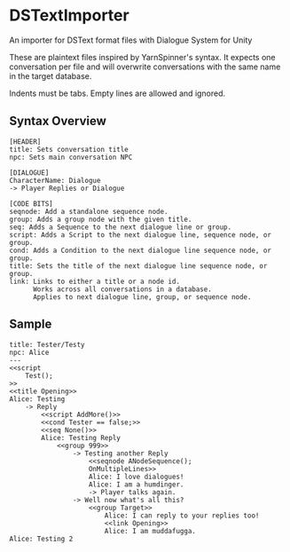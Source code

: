 # DSTextImporter
An importer for DSText format files with Dialogue System for Unity

These are plaintext files inspired by YarnSpinner's syntax. It expects one conversation per file and will overwrite conversations with the same name in the target database.

Indents must be tabs. Empty lines are allowed and ignored.

## Syntax Overview
```
[HEADER]
title: Sets conversation title
npc: Sets main conversation NPC

[DIALOGUE]
CharacterName: Dialogue
-> Player Replies or Dialogue

[CODE BITS]
seqnode: Add a standalone sequence node.
group: Adds a group node with the given title.
seq: Adds a Sequence to the next dialogue line or group.
script: Adds a Script to the next dialogue line, sequence node, or group.
cond: Adds a Condition to the next dialogue line sequence node, or group.
title: Sets the title of the next dialogue line sequence node, or group.
link: Links to either a title or a node id. 
      Works across all conversations in a database. 
      Applies to next dialogue line, group, or sequence node.
```

## Sample
```
title: Tester/Testy
npc: Alice
---
<<script 
	Test();
>>
<<title Opening>>
Alice: Testing
	-> Reply
		<<script AddMore()>>
		<<cond Tester == false;>>
		<<seq None()>>
		Alice: Testing Reply
			<<group 999>>
				-> Testing another Reply
					<<seqnode ANodeSequence();
					OnMultipleLines>>
					Alice: I love dialogues!
					Alice: I am a humdinger.
					-> Player talks again.
				-> Well now what's all this?
					<<group Target>>
						Alice: I can reply to your replies too!
						<<link Opening>>
						Alice: I am muddafugga.
Alice: Testing 2
```
